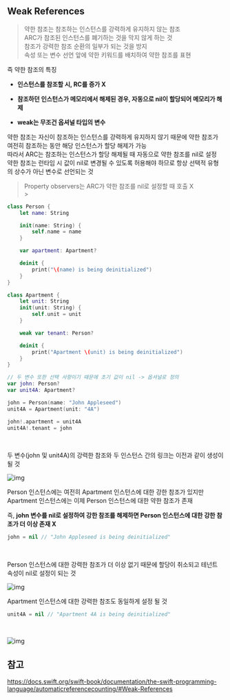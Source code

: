 ## Weak References

> 약한 참조는 참조하는 인스턴스를 강력하게 유지하지 않는 참조
> <br/>
> ARC가 참조된 인스턴스를 폐기하는 것을 막지 않게 하는 것
> <br/>
> 참조가 강력한 참조 순환의 일부가 되는 것을 방지
> <br/>
> 속성 또는 변수 선언 앞에 약한 키워드를 배치하여 약한 참조를 표현
> <br/>

즉 약한 참조의 특징
<br/>

- **인스턴스를 참조할 시, RC를 증가 X**
  <br/>

- **참조하던 인스턴스가 메모리에서 해제된 경우, 자동으로 nil이 할당되어 메모리가 해제**
  <br/>

- **weak는 무조건 옵셔널 타입의 변수**
  <br/>

약한 참조는 자신이 참조하는 인스턴스를 강력하게 유지하지 않기 때문에 약한 참조가 여전히 참조하는 동안 해당 인스턴스가 할당 해제가 가능
<br/>
따라서 ARC는 참조하는 인스턴스가 할당 해제될 때 자동으로 약한 참조를 nil로 설정
<br/>
약한 참조는 런타임 시 값이 nil로 변경될 수 있도록 허용해야 하므로 항상 선택적 유형의 상수가 아닌 변수로 선언되는 것
<br/>

> Property observers는 ARC가 약한 참조를 nil로 설정할 때 호출 X
> <br/> > <br/>

```swift
class Person {
    let name: String

    init(name: String) {
        self.name = name
    }

    var apartment: Apartment?

    deinit {
        print("\(name) is being deinitialized")
    }
}

class Apartment {
    let unit: String
    init(unit: String) {
        self.unit = unit
    }

    weak var tenant: Person?

    deinit {
        print("Apartment \(unit) is being deinitialized")
    }
}

// 두 변수 또한 선택 사항이기 때문에 초기 값이 nil -> 옵셔널로 정의
var john: Person?
var unit4A: Apartment?

john = Person(name: "John Appleseed")
unit4A = Apartment(unit: "4A")

john!.apartment = unit4A
unit4A!.tenant = john
```

<br/>

두 변수(john 및 unit4A)의 강력한 참조와 두 인스턴스 간의 링크는 이전과 같이 생성이 될 것
<br/>

![img](https://docs.swift.org/swift-book/images/weakReference01@2x.png)
<br/>

Person 인스턴스에는 여전히 Apartment 인스턴스에 대한 강한 참조가 있지만 Apartment 인스턴스에는 이제 Person 인스턴스에 대한 약한 참조가 존재
<br/>

즉, **john 변수를 nil로 설정하여 강한 참조를 해제하면 Person 인스턴스에 대한 강한 참조가 더 이상 존재 X**
<br/>

```swift
john = nil // "John Appleseed is being deinitialized"
```

<br/>

Person 인스턴스에 대한 강력한 참조가 더 이상 없기 때문에 할당이 취소되고 테넌트 속성이 nil로 설정이 되는 것
<br/>

![img](https://docs.swift.org/swift-book/images/weakReference02@2x.png)
<br/>

Apartment 인스턴스에 대한 강력한 참조도 동일하게 설정 될 것
<br/>

```swift
unit4A = nil // "Apartment 4A is being deinitialized"
```

<br/>

![img](https://docs.swift.org/swift-book/images/weakReference03@2x.png)
<br/>

## 참고

https://docs.swift.org/swift-book/documentation/the-swift-programming-language/automaticreferencecounting/#Weak-References
<br/>
